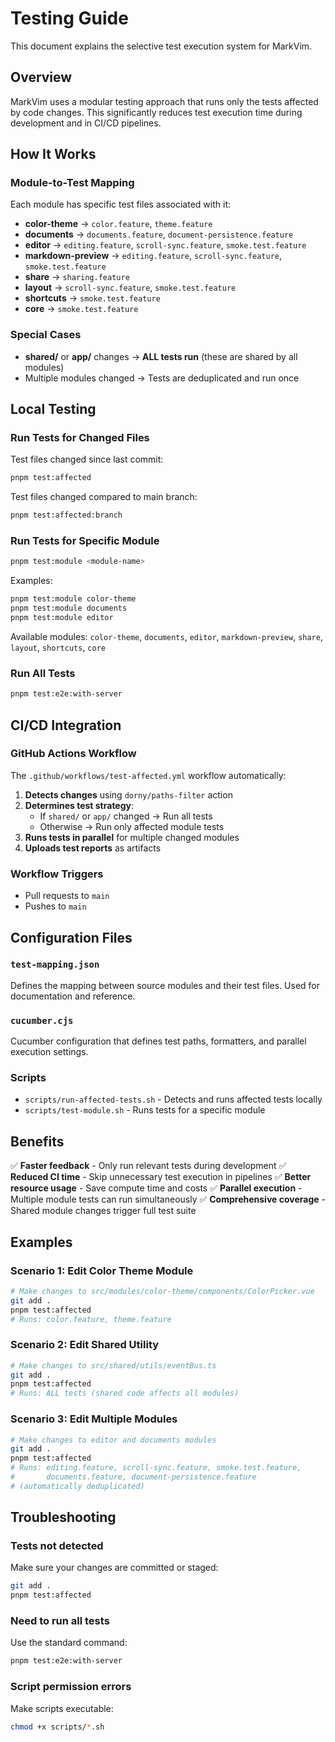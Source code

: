 # Testing Guide

This document explains the selective test execution system for MarkVim.

## Overview

MarkVim uses a modular testing approach that runs only the tests affected by code changes. This significantly reduces test execution time during development and in CI/CD pipelines.

## How It Works

### Module-to-Test Mapping

Each module has specific test files associated with it:

- **color-theme** → `color.feature`, `theme.feature`
- **documents** → `documents.feature`, `document-persistence.feature`
- **editor** → `editing.feature`, `scroll-sync.feature`, `smoke.test.feature`
- **markdown-preview** → `editing.feature`, `scroll-sync.feature`, `smoke.test.feature`
- **share** → `sharing.feature`
- **layout** → `scroll-sync.feature`, `smoke.test.feature`
- **shortcuts** → `smoke.test.feature`
- **core** → `smoke.test.feature`

### Special Cases

- **shared/** or **app/** changes → **ALL tests run** (these are shared by all modules)
- Multiple modules changed → Tests are deduplicated and run once

## Local Testing

### Run Tests for Changed Files

Test files changed since last commit:

```bash
pnpm test:affected
```

Test files changed compared to main branch:

```bash
pnpm test:affected:branch
```

### Run Tests for Specific Module

```bash
pnpm test:module <module-name>
```

Examples:

```bash
pnpm test:module color-theme
pnpm test:module documents
pnpm test:module editor
```

Available modules: `color-theme`, `documents`, `editor`, `markdown-preview`, `share`, `layout`, `shortcuts`, `core`

### Run All Tests

```bash
pnpm test:e2e:with-server
```

## CI/CD Integration

### GitHub Actions Workflow

The `.github/workflows/test-affected.yml` workflow automatically:

1. **Detects changes** using `dorny/paths-filter` action
2. **Determines test strategy**:
   - If `shared/` or `app/` changed → Run all tests
   - Otherwise → Run only affected module tests
3. **Runs tests in parallel** for multiple changed modules
4. **Uploads test reports** as artifacts

### Workflow Triggers

- Pull requests to `main`
- Pushes to `main`

## Configuration Files

### `test-mapping.json`

Defines the mapping between source modules and their test files. Used for documentation and reference.

### `cucumber.cjs`

Cucumber configuration that defines test paths, formatters, and parallel execution settings.

### Scripts

- `scripts/run-affected-tests.sh` - Detects and runs affected tests locally
- `scripts/test-module.sh` - Runs tests for a specific module

## Benefits

✅ **Faster feedback** - Only run relevant tests during development
✅ **Reduced CI time** - Skip unnecessary test execution in pipelines
✅ **Better resource usage** - Save compute time and costs
✅ **Parallel execution** - Multiple module tests can run simultaneously
✅ **Comprehensive coverage** - Shared module changes trigger full test suite

## Examples

### Scenario 1: Edit Color Theme Module

```bash
# Make changes to src/modules/color-theme/components/ColorPicker.vue
git add .
pnpm test:affected
# Runs: color.feature, theme.feature
```

### Scenario 2: Edit Shared Utility

```bash
# Make changes to src/shared/utils/eventBus.ts
git add .
pnpm test:affected
# Runs: ALL tests (shared code affects all modules)
```

### Scenario 3: Edit Multiple Modules

```bash
# Make changes to editor and documents modules
git add .
pnpm test:affected
# Runs: editing.feature, scroll-sync.feature, smoke.test.feature,
#       documents.feature, document-persistence.feature
# (automatically deduplicated)
```

## Troubleshooting

### Tests not detected

Make sure your changes are committed or staged:

```bash
git add .
pnpm test:affected
```

### Need to run all tests

Use the standard command:

```bash
pnpm test:e2e:with-server
```

### Script permission errors

Make scripts executable:

```bash
chmod +x scripts/*.sh
```
